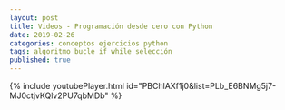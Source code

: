 ```yaml
---
layout: post
title: Videos - Programación desde cero con Python
date: 2019-02-26
categories: conceptos ejercicios python
tags: algoritmo bucle if while selección
published: true
---
```



{% include youtubePlayer.html id="PBChlAXf1j0&list=PLb_E6BNMg5j7-MJ0ctjvKQlv2PU7qbMDb" %}


